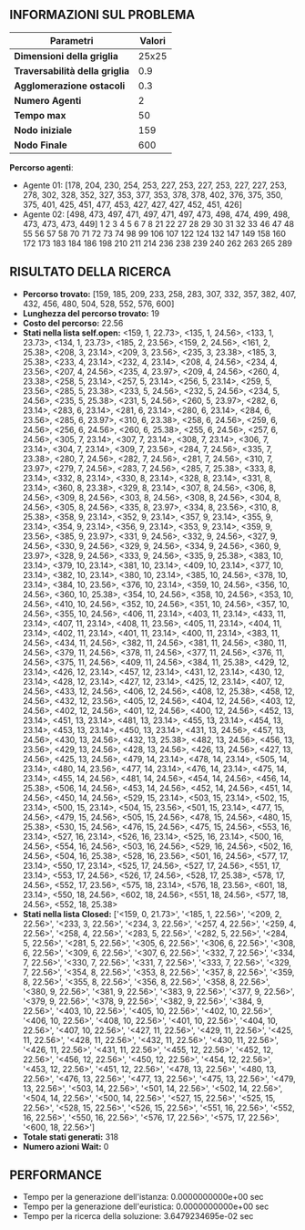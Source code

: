 ## INFORMAZIONI SUL PROBLEMA
| **Parametri** | Valori |
| --- | --- |
| **Dimensioni della griglia** | 25x25 |
| **Traversabilità della griglia** | 0.9 |
| **Agglomerazione ostacoli** | 0.3 |
| **Numero Agenti** | 2 |
| **Tempo max** | 50 |
| **Nodo iniziale** | 159 |
| **Nodo Finale** | 600 |

 **Percorso agenti**:
- Agente 01: [178, 204, 230, 254, 253, 227, 253, 227, 253, 227, 227, 253, 278, 302, 328, 352, 327, 353, 377, 353, 378, 378, 402, 376, 375, 350, 375, 401, 425, 451, 477, 453, 427, 427, 427, 452, 451, 426]
- Agente 02: [498, 473, 497, 471, 497, 471, 497, 473, 498, 474, 499, 498, 473, 473, 473, 449]
1 2 3 4 5 6 7 8 21 22 27 28 29 30 31 32 33 46 47 48 55 56 57 58 70 71 72 73 74 98 99 106 107 122 124 132 147 149 158 160 172 173 183 184 186 198 210 211 214 236 238 239 240 262 263 265 289 
<!-- ************************** -->
## RISULTATO DELLA RICERCA
  * **Percorso trovato:** [159, 185, 209, 233, 258, 283, 307, 332, 357, 382, 407, 432, 456, 480, 504, 528, 552, 576, 600]
  * **Lunghezza del percorso trovato:** 19
  * **Costo del percorso:**  22.56
  * **Stati nella lista self.open:** <159, 1,  22.73>, <135, 1,  24.56>, <133, 1,  23.73>, <134, 1,  23.73>, <185, 2,  23.56>, <159, 2,  24.56>, <161, 2,  25.38>, <208, 3,  23.14>, <209, 3,  23.56>, <235, 3,  23.38>, <185, 3,  25.38>, <233, 4,  23.14>, <232, 4,  23.14>, <208, 4,  24.56>, <234, 4,  23.56>, <207, 4,  24.56>, <235, 4,  23.97>, <209, 4,  24.56>, <260, 4,  23.38>, <258, 5,  23.14>, <257, 5,  23.14>, <256, 5,  23.14>, <259, 5,  23.56>, <285, 5,  23.38>, <233, 5,  24.56>, <232, 5,  24.56>, <234, 5,  24.56>, <235, 5,  25.38>, <231, 5,  24.56>, <260, 5,  23.97>, <282, 6,  23.14>, <283, 6,  23.14>, <281, 6,  23.14>, <280, 6,  23.14>, <284, 6,  23.56>, <285, 6,  23.97>, <310, 6,  23.38>, <258, 6,  24.56>, <259, 6,  24.56>, <256, 6,  24.56>, <260, 6,  25.38>, <255, 6,  24.56>, <257, 6,  24.56>, <305, 7,  23.14>, <307, 7,  23.14>, <308, 7,  23.14>, <306, 7,  23.14>, <304, 7,  23.14>, <309, 7,  23.56>, <284, 7,  24.56>, <335, 7,  23.38>, <280, 7,  24.56>, <282, 7,  24.56>, <281, 7,  24.56>, <310, 7,  23.97>, <279, 7,  24.56>, <283, 7,  24.56>, <285, 7,  25.38>, <333, 8,  23.14>, <332, 8,  23.14>, <330, 8,  23.14>, <328, 8,  23.14>, <331, 8,  23.14>, <360, 8,  23.38>, <329, 8,  23.14>, <307, 8,  24.56>, <306, 8,  24.56>, <309, 8,  24.56>, <303, 8,  24.56>, <308, 8,  24.56>, <304, 8,  24.56>, <305, 8,  24.56>, <335, 8,  23.97>, <334, 8,  23.56>, <310, 8,  25.38>, <358, 9,  23.14>, <352, 9,  23.14>, <357, 9,  23.14>, <355, 9,  23.14>, <354, 9,  23.14>, <356, 9,  23.14>, <353, 9,  23.14>, <359, 9,  23.56>, <385, 9,  23.97>, <331, 9,  24.56>, <332, 9,  24.56>, <327, 9,  24.56>, <330, 9,  24.56>, <329, 9,  24.56>, <334, 9,  24.56>, <360, 9,  23.97>, <328, 9,  24.56>, <333, 9,  24.56>, <335, 9,  25.38>, <383, 10,  23.14>, <379, 10,  23.14>, <381, 10,  23.14>, <409, 10,  23.14>, <377, 10,  23.14>, <382, 10,  23.14>, <380, 10,  23.14>, <385, 10,  24.56>, <378, 10,  23.14>, <384, 10,  23.56>, <376, 10,  23.14>, <359, 10,  24.56>, <356, 10,  24.56>, <360, 10,  25.38>, <354, 10,  24.56>, <358, 10,  24.56>, <353, 10,  24.56>, <410, 10,  24.56>, <352, 10,  24.56>, <351, 10,  24.56>, <357, 10,  24.56>, <355, 10,  24.56>, <406, 11,  23.14>, <403, 11,  23.14>, <433, 11,  23.14>, <407, 11,  23.14>, <408, 11,  23.56>, <405, 11,  23.14>, <404, 11,  23.14>, <402, 11,  23.14>, <401, 11,  23.14>, <400, 11,  23.14>, <383, 11,  24.56>, <434, 11,  24.56>, <382, 11,  24.56>, <381, 11,  24.56>, <380, 11,  24.56>, <379, 11,  24.56>, <378, 11,  24.56>, <377, 11,  24.56>, <376, 11,  24.56>, <375, 11,  24.56>, <409, 11,  24.56>, <384, 11,  25.38>, <429, 12,  23.14>, <426, 12,  23.14>, <457, 12,  23.14>, <431, 12,  23.14>, <430, 12,  23.14>, <428, 12,  23.14>, <427, 12,  23.14>, <425, 12,  23.14>, <407, 12,  24.56>, <433, 12,  24.56>, <406, 12,  24.56>, <408, 12,  25.38>, <458, 12,  24.56>, <432, 12,  23.56>, <405, 12,  24.56>, <404, 12,  24.56>, <403, 12,  24.56>, <402, 12,  24.56>, <401, 12,  24.56>, <400, 12,  24.56>, <452, 13,  23.14>, <451, 13,  23.14>, <481, 13,  23.14>, <455, 13,  23.14>, <454, 13,  23.14>, <453, 13,  23.14>, <450, 13,  23.14>, <431, 13,  24.56>, <457, 13,  24.56>, <430, 13,  24.56>, <432, 13,  25.38>, <482, 13,  24.56>, <456, 13,  23.56>, <429, 13,  24.56>, <428, 13,  24.56>, <426, 13,  24.56>, <427, 13,  24.56>, <425, 13,  24.56>, <479, 14,  23.14>, <478, 14,  23.14>, <505, 14,  23.14>, <480, 14,  23.56>, <477, 14,  23.14>, <476, 14,  23.14>, <475, 14,  23.14>, <455, 14,  24.56>, <481, 14,  24.56>, <454, 14,  24.56>, <456, 14,  25.38>, <506, 14,  24.56>, <453, 14,  24.56>, <452, 14,  24.56>, <451, 14,  24.56>, <450, 14,  24.56>, <529, 15,  23.14>, <503, 15,  23.14>, <502, 15,  23.14>, <500, 15,  23.14>, <504, 15,  23.56>, <501, 15,  23.14>, <477, 15,  24.56>, <479, 15,  24.56>, <505, 15,  24.56>, <478, 15,  24.56>, <480, 15,  25.38>, <530, 15,  24.56>, <476, 15,  24.56>, <475, 15,  24.56>, <553, 16,  23.14>, <527, 16,  23.14>, <526, 16,  23.14>, <525, 16,  23.14>, <500, 16,  24.56>, <554, 16,  24.56>, <503, 16,  24.56>, <529, 16,  24.56>, <502, 16,  24.56>, <504, 16,  25.38>, <528, 16,  23.56>, <501, 16,  24.56>, <577, 17,  23.14>, <550, 17,  23.14>, <525, 17,  24.56>, <527, 17,  24.56>, <551, 17,  23.14>, <553, 17,  24.56>, <526, 17,  24.56>, <528, 17,  25.38>, <578, 17,  24.56>, <552, 17,  23.56>, <575, 18,  23.14>, <576, 18,  23.56>, <601, 18,  23.14>, <550, 18,  24.56>, <602, 18,  24.56>, <551, 18,  24.56>, <577, 18,  24.56>, <552, 18,  25.38>
  * **Stati nella lista Closed:** ['<159, 0, 21.73>', '<185, 1, 22.56>', '<209, 2, 22.56>', '<233, 3, 22.56>', '<234, 3, 22.56>', '<257, 4, 22.56>', '<259, 4, 22.56>', '<258, 4, 22.56>', '<283, 5, 22.56>', '<282, 5, 22.56>', '<284, 5, 22.56>', '<281, 5, 22.56>', '<305, 6, 22.56>', '<306, 6, 22.56>', '<308, 6, 22.56>', '<309, 6, 22.56>', '<307, 6, 22.56>', '<332, 7, 22.56>', '<334, 7, 22.56>', '<330, 7, 22.56>', '<331, 7, 22.56>', '<333, 7, 22.56>', '<329, 7, 22.56>', '<354, 8, 22.56>', '<353, 8, 22.56>', '<357, 8, 22.56>', '<359, 8, 22.56>', '<355, 8, 22.56>', '<356, 8, 22.56>', '<358, 8, 22.56>', '<380, 9, 22.56>', '<381, 9, 22.56>', '<383, 9, 22.56>', '<377, 9, 22.56>', '<379, 9, 22.56>', '<378, 9, 22.56>', '<382, 9, 22.56>', '<384, 9, 22.56>', '<403, 10, 22.56>', '<405, 10, 22.56>', '<402, 10, 22.56>', '<406, 10, 22.56>', '<408, 10, 22.56>', '<401, 10, 22.56>', '<404, 10, 22.56>', '<407, 10, 22.56>', '<427, 11, 22.56>', '<429, 11, 22.56>', '<425, 11, 22.56>', '<428, 11, 22.56>', '<432, 11, 22.56>', '<430, 11, 22.56>', '<426, 11, 22.56>', '<431, 11, 22.56>', '<455, 12, 22.56>', '<452, 12, 22.56>', '<456, 12, 22.56>', '<450, 12, 22.56>', '<454, 12, 22.56>', '<453, 12, 22.56>', '<451, 12, 22.56>', '<478, 13, 22.56>', '<480, 13, 22.56>', '<476, 13, 22.56>', '<477, 13, 22.56>', '<475, 13, 22.56>', '<479, 13, 22.56>', '<503, 14, 22.56>', '<501, 14, 22.56>', '<502, 14, 22.56>', '<504, 14, 22.56>', '<500, 14, 22.56>', '<527, 15, 22.56>', '<525, 15, 22.56>', '<528, 15, 22.56>', '<526, 15, 22.56>', '<551, 16, 22.56>', '<552, 16, 22.56>', '<550, 16, 22.56>', '<576, 17, 22.56>', '<575, 17, 22.56>', '<600, 18, 22.56>']
  * **Totale stati generati:** 318
  * **Numero azioni Wait:** 0

<!-- ************************** -->
## PERFORMANCE
* Tempo per la generazione dell'istanza: 0.0000000000e+00 sec
* Tempo per la generazione dell'euristica: 0.0000000000e+00 sec
* Tempo per la ricerca della soluzione: 3.6479234695e-02 sec
